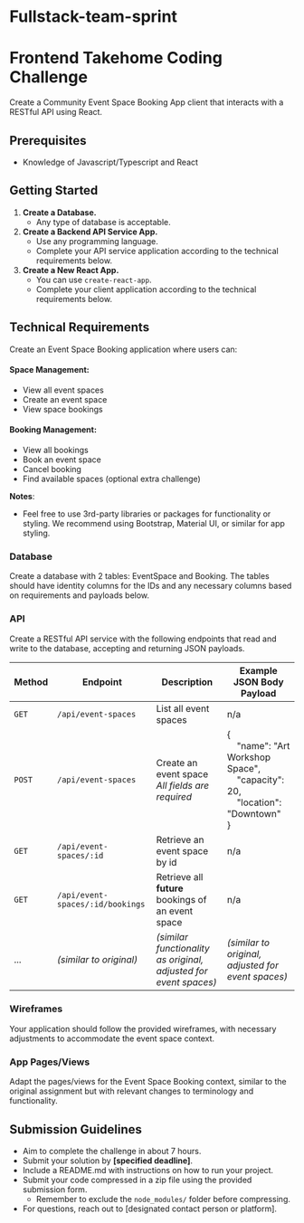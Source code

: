 # Fullstack-team-sprint
# Frontend Takehome Coding Challenge

Create a Community Event Space Booking App client that interacts with a RESTful API using React.

## Prerequisites

- Knowledge of Javascript/Typescript and React

## Getting Started

1. **Create a Database.**
   - Any type of database is acceptable.
2. **Create a Backend API Service App.**
   - Use any programming language.
   - Complete your API service application according to the technical requirements below.
3. **Create a New React App.**
   - You can use `create-react-app`.
   - Complete your client application according to the technical requirements below.

## Technical Requirements

Create an Event Space Booking application where users can:

#### Space Management:

- View all event spaces
- Create an event space
- View space bookings

#### Booking Management:

- View all bookings
- Book an event space
- Cancel booking
- Find available spaces (optional extra challenge)

**Notes**:

- Feel free to use 3rd-party libraries or packages for functionality or styling. We recommend using Bootstrap, Material UI, or similar for app styling.

### Database

Create a database with 2 tables: EventSpace and Booking. The tables should have identity columns for the IDs and any necessary columns based on requirements and payloads below.

### API

Create a RESTful API service with the following endpoints that read and write to the database, accepting and returning JSON payloads.

| Method   | Endpoint                     | Description                                                                                                                                | Example JSON Body Payload                                                                                                                                                                                                                                                                                                         |
| -------- | ---------------------------- | ------------------------------------------------------------------------------------------------------------------------------------------ | ---------------------------------------------------------------------------------------------------------------------------------------------------------------------------------------------------------------------------------------------------------------------------------------------------------------------------------- |
| `GET`    | `/api/event-spaces`          | List all event spaces                                                                                                                      | n/a                                                                                                                                                                                                                                                                                                                                |
| `POST`   | `/api/event-spaces`          | Create an event space<br><em>All fields are required</em>                                                                                  | { <br>&nbsp;&nbsp;&nbsp;&nbsp;"name": "Art Workshop Space",<br>&nbsp;&nbsp;&nbsp;&nbsp;"capacity": 20,<br>&nbsp;&nbsp;&nbsp;&nbsp;"location": "Downtown"<br>}                                                                                                                                                                      |
| `GET`    | `/api/event-spaces/:id`      | Retrieve an event space by id                                                                                                              | n/a                                                                                                                                                                                                                                                                                                                                |
| `GET`    | `/api/event-spaces/:id/bookings` | Retrieve all **future** bookings of an event space                                                                                          | n/a                                                                                                                                                                                                                                                                                                                                |
| ...      | *(similar to original)*     | *(similar functionality as original, adjusted for event spaces)*                                                                            | *(similar to original, adjusted for event spaces)*                                                                                                                                                                                                                                                                                 |

### Wireframes

Your application should follow the provided wireframes, with necessary adjustments to accommodate the event space context.

### App Pages/Views

Adapt the pages/views for the Event Space Booking context, similar to the original assignment but with relevant changes to terminology and functionality.

## Submission Guidelines

- Aim to complete the challenge in about 7 hours.
- Submit your solution by **[specified deadline]**.
- Include a README.md with instructions on how to run your project.
- Submit your code compressed in a zip file using the provided submission form.
  - Remember to exclude the `node_modules/` folder before compressing.
- For questions, reach out to [designated contact person or platform].
